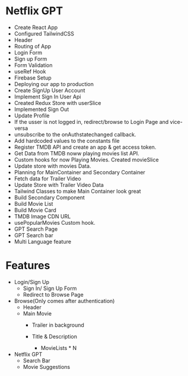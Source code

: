 # Netflix GPT

- Create React App
- Configured TailwindCSS
- Header
- Routing of App
- Login Form
- Sign up Form
- Form Validation
- useRef Hook
- Firebase Setup
- Deploying our app to production
- Create SignUp User Account
- Implement Sign In User Api
- Created Redux Store with userSlice
- Implemented Sign Out
- Update Profile
- If the usser is not logged in, redirect/browse to Login Page and vice-versa
- unsubscribe to the onAuthstatechanged callback.
- Add hardcoded values to the constants file
- Register TMDB API and create an app & get access token.
- Get Data from TMDB noww playing movies list API.
- Custom hooks for now Playing Movies.
Created movieSlice
- Update store with movies Data.
- Planning for MainContainer and Secondary Container 
- Fetch data for Trailer Video
- Update Store with Trailer Video Data
- Tailwind Classes to make Main Container look great
- Build Secondary Component
- Build Movie List
- Build Movie Card
- TMDB Image CDN URL
- usePopularMovies Custom hook.
- GPT Search Page
- GPT Search bar
- Multi Language feature




# Features
- Login/Sign Up
    - Sign In/ Sign Up Form
    - Redirect to Browse Page
- Browse(Only comes after authentication)
    - Header
    - Main Movie
       - Trailer in background
       - Title & Description
       
          - MovieLists * N
- Netflix GPT
    - Search Bar
    - Movie Suggestions

